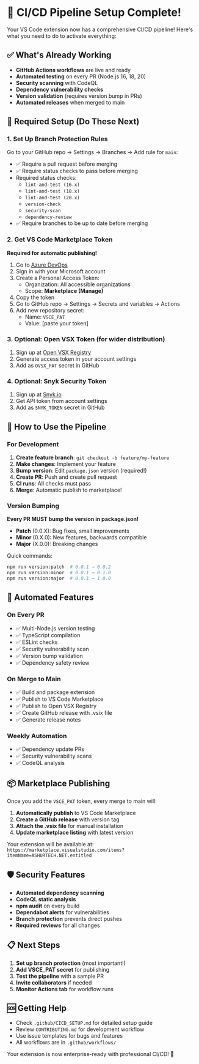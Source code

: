 # 🚀 CI/CD Pipeline Setup Complete!

Your VS Code extension now has a comprehensive CI/CD pipeline! Here's what you need to do to activate everything:

## ✅ What's Already Working

- **GitHub Actions workflows** are live and ready
- **Automated testing** on every PR (Node.js 16, 18, 20)
- **Security scanning** with CodeQL
- **Dependency vulnerability checks**
- **Version validation** (requires version bump in PRs)
- **Automated releases** when merged to main

## 🔧 Required Setup (Do These Next)

### 1. Set Up Branch Protection Rules

Go to your GitHub repo → Settings → Branches → Add rule for `main`:

- ✅ Require a pull request before merging
- ✅ Require status checks to pass before merging
- Required status checks:
  - `lint-and-test (16.x)`
  - `lint-and-test (18.x)` 
  - `lint-and-test (20.x)`
  - `version-check`
  - `security-scan`
  - `dependency-review`
- ✅ Require branches to be up to date before merging

### 2. Get VS Code Marketplace Token

**Required for automatic publishing!**

1. Go to [Azure DevOps](https://dev.azure.com)
2. Sign in with your Microsoft account
3. Create a Personal Access Token:
   - Organization: All accessible organizations
   - Scope: **Marketplace (Manage)**
4. Copy the token
5. Go to GitHub repo → Settings → Secrets and variables → Actions
6. Add new repository secret:
   - Name: `VSCE_PAT`
   - Value: [paste your token]

### 3. Optional: Open VSX Token (for wider distribution)

1. Sign up at [Open VSX Registry](https://open-vsx.org)
2. Generate access token in your account settings
3. Add as `OVSX_PAT` secret in GitHub

### 4. Optional: Snyk Security Token

1. Sign up at [Snyk.io](https://snyk.io)
2. Get API token from account settings
3. Add as `SNYK_TOKEN` secret in GitHub

## 🎯 How to Use the Pipeline

### For Development

1. **Create feature branch**: `git checkout -b feature/my-feature`
2. **Make changes**: Implement your feature
3. **Bump version**: Edit `package.json` version (required!)
4. **Create PR**: Push and create pull request
5. **CI runs**: All checks must pass
6. **Merge**: Automatic publish to marketplace!

### Version Bumping

**Every PR MUST bump the version in package.json!**

- **Patch** (0.0.X): Bug fixes, small improvements
- **Minor** (0.X.0): New features, backwards compatible  
- **Major** (X.0.0): Breaking changes

Quick commands:
```bash
npm run version:patch  # 0.0.1 → 0.0.2
npm run version:minor  # 0.0.1 → 0.1.0
npm run version:major  # 0.0.1 → 1.0.0
```

## 🔄 Automated Features

### On Every PR
- ✅ Multi-Node.js version testing
- ✅ TypeScript compilation
- ✅ ESLint checks  
- ✅ Security vulnerability scan
- ✅ Version bump validation
- ✅ Dependency safety review

### On Merge to Main
- ✅ Build and package extension
- ✅ Publish to VS Code Marketplace
- ✅ Publish to Open VSX Registry
- ✅ Create GitHub release with .vsix file
- ✅ Generate release notes

### Weekly Automation
- ✅ Dependency update PRs
- ✅ Security vulnerability scans
- ✅ CodeQL analysis

## 📦 Marketplace Publishing

Once you add the `VSCE_PAT` token, every merge to main will:

1. **Automatically publish** to VS Code Marketplace
2. **Create a GitHub release** with version tag
3. **Attach the .vsix file** for manual installation
4. **Update marketplace listing** with latest version

Your extension will be available at:
`https://marketplace.visualstudio.com/items?itemName=ASHURTECH.NET.entitled`

## 🛡️ Security Features

- **Automated dependency scanning**
- **CodeQL static analysis** 
- **npm audit** on every build
- **Dependabot alerts** for vulnerabilities
- **Branch protection** prevents direct pushes
- **Required reviews** for all changes

## 📋 Next Steps

1. **Set up branch protection** (most important!)
2. **Add VSCE_PAT secret** for publishing
3. **Test the pipeline** with a sample PR
4. **Invite collaborators** if needed
5. **Monitor Actions tab** for workflow runs

## 🆘 Getting Help

- Check `.github/CICD_SETUP.md` for detailed setup guide
- Review `CONTRIBUTING.md` for development workflow
- Use issue templates for bugs and features
- All workflows are in `.github/workflows/`

Your extension is now enterprise-ready with professional CI/CD! 🎉
